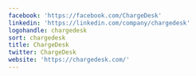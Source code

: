 ```yaml
---
facebook: 'https://facebook.com/ChargeDesk'
linkedin: 'https://linkedin.com/company/chargedesk'
logohandle: chargedesk
sort: chargedesk
title: ChargeDesk
twitter: ChargeDesk
website: 'https://chargedesk.com/'
---
```

